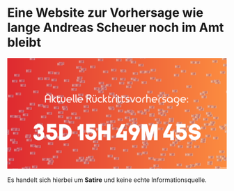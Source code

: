 # Eine Website zur Vorhersage wie lange Andreas Scheuer noch im Amt bleibt
![screenshot](https://raw.githubusercontent.com/TessyPowder/Wann-tritt-Scheuer-zurueck/master/img/screenshot.png)

Es handelt sich hierbei um **Satire** und keine echte Informationsquelle.
